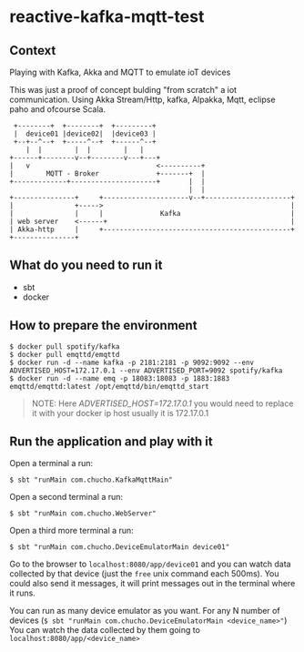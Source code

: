 # reactive-kafka-mqtt-test #

## Context ##
Playing with Kafka, Akka and MQTT to emulate ioT devices

This was just a proof of concept bulding "from scratch" a iot communication. 
Using Akka Stream/Http, kafka, Alpakka, Mqtt, eclipse paho and ofcourse Scala.

```$xslt
 +--------+  +--------+  +---------+
 |  device01 |device02|  |device03 |
 +--+--^--+  +-----^--+  +------^--+
    |  |        |  |        |   |
+------+--------v--+--------v---+---+
|   v                               <----------+
|        MQTT - Broker              +-------+  |
+-------------+---------------------+       |  |
                                            |  |
+---------------+     +---------------------v--+---------------------+
|               +----->                                              |
|               |     |              Kafka                           |
| web server    <------+                                             |
| Akka-http     |     +----------------------------------------------+
+---------------+
```

## What do you need to run it ##
   - sbt
   - docker
   
## How to prepare the environment ##
```shell
$ docker pull spotify/kafka
$ docker pull emqttd/emqttd
$ docker run -d --name kafka -p 2181:2181 -p 9092:9092 --env ADVERTISED_HOST=172.17.0.1 --env ADVERTISED_PORT=9092 spotify/kafka
$ docker run -d --name emq -p 18083:18083 -p 1883:1883 emqttd/emqttd:latest /opt/emqttd/bin/emqttd_start
```
> NOTE: Here _ADVERTISED_HOST=172.17.0.1_ you would need to replace it with your docker ip host usually it is 172.17.0.1

## Run the application and play with it ##

Open a terminal a run:
```shell
$ sbt "runMain com.chucho.KafkaMqttMain"
```
Open a second terminal a run:
```shell
$ sbt "runMain com.chucho.WebServer"
```
Open a third more terminal a run:
```shell
$ sbt "runMain com.chucho.DeviceEmulatorMain device01"
```

Go to the browser to `localhost:8080/app/device01` and you can watch data collected by that device (just the `free` unix command each 500ms). 
You could also send it messages, it will print messages out in the terminal where it runs.
 
You can run as many device emulator as you want. For any N number of devices
(`$ sbt "runMain com.chucho.DeviceEmulatorMain <device_name>"`) 
You can watch the data collected by them going to `localhost:8080/app/<device_name>` 





